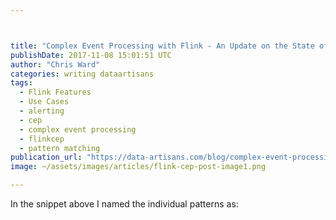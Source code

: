 ```yaml
---



title: "Complex Event Processing with Flink - An Update on the State of Flink CEP"
publishDate: 2017-11-08 15:01:51 UTC
author: "Chris Ward"
categories: writing dataartisans
tags:
  - Flink Features
  - Use Cases
  - alerting
  - cep
  - complex event processing
  - flinkcep
  - pattern matching
publication_url: "https://data-artisans.com/blog/complex-event-processing-flink-cep-update"
image: ~/assets/images/articles/flink-cep-post-image1.png

---
```

In the snippet above I named the individual patterns as:

